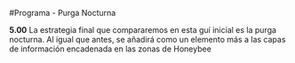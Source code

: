 #Programa - Purga Nocturna

**5.00** La estrategia final que compararemos en esta guí inicial es la purga nocturna. Al igual que antes, se añadirá como un elemento más a las capas de información encadenada en las zonas de Honeybee

